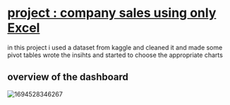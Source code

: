 # [project : company sales using only Excel ](https://github.com/mo0Raslan/excel-sales)
in this project i used a dataset from kaggle and cleaned it and made some pivot tables 
wrote the insihts and started to choose the appropriate charts

## overview of the dashboard 
![1694528346267](https://github.com/mo0Raslan/Fifa-world-cup-final/assets/121052983/3e086988-3563-412b-a3fd-ce3c5e7ef3c5)
